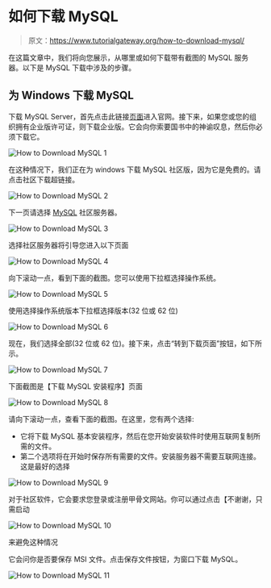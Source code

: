 # 如何下载 MySQL

> 原文：<https://www.tutorialgateway.org/how-to-download-mysql/>

在这篇文章中，我们将向您展示，从哪里或如何下载带有截图的 MySQL 服务器。以下是 MySQL 下载中涉及的步骤。

## 为 Windows 下载 MySQL

下载 MySQL Server，首先点击此链接[页面](https://www.mysql.com/downloads/)进入官网。接下来，如果您或您的组织拥有企业版许可证，则下载企业版。它会向你索要国书中的神谕叹息，然后你必须下载它。

![How to Download MySQL 1](img/dddf1d3bfdcf3962c47d841597f6c54c.png)

在这种情况下，我们正在为 windows 下载 MySQL 社区版，因为它是免费的。请点击社区下载超链接。

![How to Download MySQL 2](img/a10648e7efa0bbfd90e0603526ef7315.png)

下一页请选择 [MySQL](https://www.tutorialgateway.org/mysql-tutorial/) 社区服务器。

![How to Download MySQL 3](img/deef82a7e91146f3cc743921366a90c2.png)

选择社区服务器将引导您进入以下页面

![How to Download MySQL 4](img/0d9b24c561d7f8c14e5e82e3cbafae90.png)

向下滚动一点，看到下面的截图。您可以使用下拉框选择操作系统。

![How to Download MySQL 5](img/c8132a6303f3e871a105d40396c3b908.png)

使用选择操作系统版本下拉框选择版本(32 位或 62 位)

![How to Download MySQL 6](img/e22592bb557ac4d3895749f361cdc0cc.png)

现在，我们选择全部(32 位或 62 位)。接下来，点击“转到下载页面”按钮，如下所示。

![How to Download MySQL 7](img/6acc13fac4b2562cc7ff813cbd540eed.png)

下面截图是【下载 MySQL 安装程序】页面

![How to Download MySQL 8](img/6b83350daab0efe7b1135e70cedbf157.png)

请向下滚动一点，查看下面的截图。在这里，您有两个选择:

*   它将下载 MySQL 基本安装程序，然后在您开始安装软件时使用互联网复制所需的文件。
*   第二个选项将在开始时保存所有需要的文件。安装服务器不需要互联网连接。这是最好的选择

![How to Download MySQL 9](img/f06a6fb43fcc6e9aeb168492c904c3b8.png)

对于社区软件，它会要求您登录或注册甲骨文网站。你可以通过点击【不谢谢，只需启动

![How to Download MySQL 10](img/97776e18169816ba65705e83427e481c.png)

来避免这种情况

它会问你是否要保存 MSI 文件。点击保存文件按钮，为窗口下载 MySQL。

![How to Download MySQL 11](img/96b7beee023bb40f4c9cc12cbaeb771c.png)